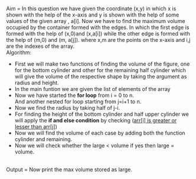 Aim = In this question we have given the coordinate (x,y) in which x is shown with the help of the x-axis and y is shown with the help of some values of the given array , a[i]. Now we have to find the maximum volume occupied by the container formed with the edges. In which the first edge is formed with the help of (x,0)and (x,a[i]) while the other edge is formed with the help of (m,0) and (m, a[j]). where x,m are the points on the x-axis and i,j are the indexes of the array.
<br>
Algorithm:
<br>
<ul>
<li>
First we will make two functions of finding the volume of the figure, one for the bottom cylinder and other for the remaining half cylinder which will give the volume of the respective shape by taking the argument as radius and height.
</li>
<li>
In the main funtion we are given the list of elements of the array
</li>
<li>
Now we have started the <b>for loop</b> from i = 0 to n.<br>
And another nested for loop starting from j=i+1 to n.
</li>
<li>
Now we find the radius by taking half of j-i.
</li>
<li>
For finding the height of the bottom cylinder and half upper cylinder we will apply the <b>if and else condition</b> by checking (<u>arr[i] is greater or lesser than arr[j]</u>)
</li>
<li>
Now we will find the volume of each case by adding both the function cylinder and remaining.
</li>
<li>
Now we will check whether the large < volume if yes then large = volume.
</li>
</ul>
<br>
Output = Now print the max volume stored as large.